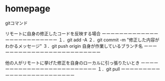 # homepage
gitコマンド

リモートに自身の修正したコードを反映する場合
ーーーーーーーーーーーーーーーーーーーーーーーーー
１．git add -A
２．git commit -m "修正した内容がわかるメッセージ"
３．git push origin 自身が作業しているブランチ名
ーーーーーーーーーーーーーーーーーーーーーーーーー

他の人がリモートに挙げた修正を自身のローカルに引っ張りたいとき
ーーーーーーーーーーーーーーーーーーーーーーーーー
１．git pull
ーーーーーーーーーーーーーーーーーーーーーーーーー